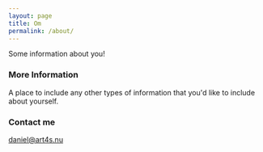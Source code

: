 ```yaml
---
layout: page
title: Om
permalink: /about/
---
```


Some information about you!

### More Information

A place to include any other types of information that you'd like to include about yourself.

### Contact me

[daniel@art4s.nu](mailto:daniel@art4s.nu)
